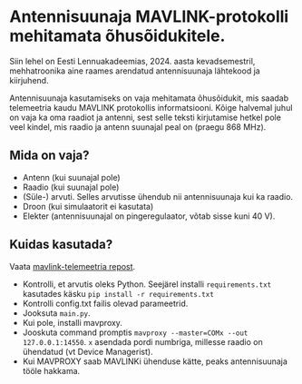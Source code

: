 # Antennisuunaja MAVLINK-protokolli mehitamata õhusõidukitele.
Siin lehel on Eesti Lennuakadeemias, 2024. aasta kevadsemestril, mehhatroonika aine raames arendatud antennisuunaja lähtekood ja kiirjuhend.

Antennisuunaja kasutamiseks on vaja mehitamata õhusõidukit, mis saadab telemeetria kaudu MAVLINK protokollis informatsiooni. Kõige halvemal juhul on vaja ka oma raadiot ja antenni, sest selle teksti kirjutamise hetkel pole veel kindel, mis raadio ja antenn suunajal peal on (praegu 868 MHz).

## Mida on vaja?
- Antenn (kui suunajal pole)
- Raadio (kui suunajal pole)
- (Süle-) arvuti. Selles arvutisse ühendub nii antennisuunaja kui ka raadio.
- Droon (kui simulaatorit ei kasutata)
- Elekter (antennisuunajal on pingeregulaator, võtab sisse kuni 40 V).
## Kuidas kasutada?
Vaata [mavlink-telemeetria repost]([https://www.example.com](https://github.com/ela-mehhatroonika-antennisuunaja/mavlink-telemeetria)).
- Kontrolli, et arvutis oleks Python. Seejärel installi `requirements.txt` kasutades käsku `pip install -r requirements.txt `
- Kontrolli config.txt failis olevad parameetrid.
- Jooksuta `main.py`.
- Kui pole, installi mavproxy.
- Jooskuta command promptis `mavproxy --master=COMx --out 127.0.0.1:14550`. `x` asendada pordi numbriga, millesse raadio on ühendatud (vt Device Managerist).
- Kui MAVPROXY saab MAVLINKi ühenduse kätte, peaks antennisuunaja tööle hakkama.
